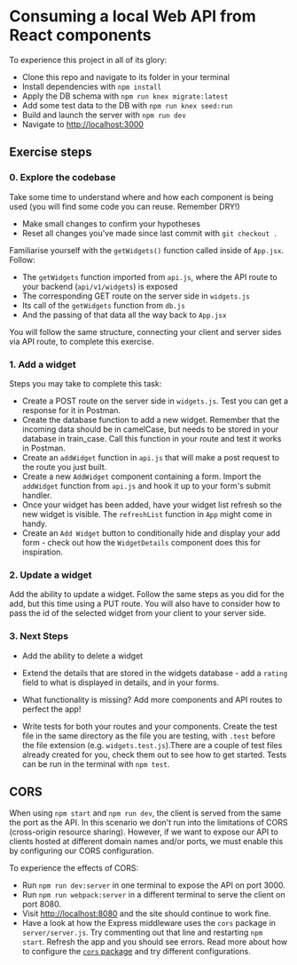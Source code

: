 # Consuming a local Web API from React components

To experience this project in all of its glory:

* Clone this repo and navigate to its folder in your terminal
* Install dependencies with `npm install`
* Apply the DB schema with `npm run knex migrate:latest`
* Add some test data to the DB with `npm run knex seed:run`
* Build and launch the server with `npm run dev`
* Navigate to [http://localhost:3000](http://localhost:3000)


## Exercise steps

### 0. Explore the codebase
Take some time to understand where and how each component is being used (you will find some code you can reuse. Remember DRY!)

  - Make small changes to confirm your hypotheses
  - Reset all changes you've made since last commit with `git checkout .`

Familiarise yourself with the `getWidgets()` function called inside of `App.jsx`. Follow:
  - The `getWidgets` function imported from `api.js`, where the API route to your backend (`api/v1/widgets`) is exposed
  - The corresponding GET route on the server side in `widgets.js`
  - Its call of the `getWidgets` function from `db.js`
  - And the passing of that data all the way back to `App.jsx`

You will follow the same structure, connecting your client and server sides via API route, to complete this exercise.

### 1. Add a widget

Steps you may take to complete this task: 

- Create a POST route on the server side in `widgets.js`. Test you can get a response for it in Postman.
- Create the database function to add a new widget. Remember that the incoming data should be in camelCase, but needs to be stored in your database in train_case. Call this function in your route and test it works in Postman.
- Create an `addWidget` function in `api.js` that will make a post request to the route you just built.
- Create a new `AddWidget` component containing a form. Import the `addWidget` function from `api.js` and hook it up to your form's submit handler. 
- Once your widget has been added, have your widget list refresh so the new widget is visible. The `refreshList` function in `App` might come in handy.
- Create an `Add Widget` button to conditionally hide and display your add form - check out how the `WidgetDetails` component does this for inspiration.


### 2. Update a widget
Add the ability to update a widget. Follow the same steps as you did for the add, but this time using a PUT route. You will also have to consider how to pass the id of the selected widget from your client to your server side.


### 3. Next Steps

* Add the ability to delete a widget

* Extend the details that are stored in the widgets database - add a `rating` field to what is displayed in details, and in your forms.

* What functionality is missing? Add more components and API routes to perfect the app!

* Write tests for both your routes and your components. Create the test file in the same directory as the file you are testing, with `.test` before the file extension (e.g. `widgets.test.js`).There are a couple of test files already created for you, check them out to see how to get started. Tests can be run in the terminal with `npm test`.


## CORS

When using `npm start` and `npm run dev`, the client is served from the same the port as the API. In this scenario we don't run into the limitations of CORS (cross-origin resource sharing). However, if we want to expose our API to clients hosted at different domain names and/or ports, we must enable this by configuring our CORS configuration.

To experience the effects of CORS:

* Run `npm run dev:server` in one terminal to expose the API on port 3000.
* Run `npm run webpack:server` in a different terminal to serve the client on port 8080.
* Visit [http://localhost:8080](http://localhost:8080) and the site should continue to work fine.
* Have a look at how the Express middleware uses the `cors` package in `server/server.js`. Try commenting out that line and restarting `npm start`. Refresh the app and you should see errors. Read more about how to configure the [`cors` package](https://npmjs.org/package/cors) and try different configurations.

